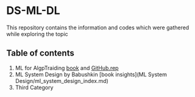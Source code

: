 # DS-ML-DL
This repository contains the information and codes which were gathered while exploring the topic
## Table of contents
1. ML for AlgpTraiding [book](Hands-On-Machine-Learning-for-Algorithmic-Trading) and [GitHub.rep](https://github.com/PacktPublishing/Hands-On-Machine-Learning-for-Algorithmic-Trading/?tab=readme-ov-file#hands-on-machine-learning-for-algorithmic-trading)
2. ML System Design by Babushkin [book insights](ML System Design/ml_system_design_index.md) 
4. Third Category
